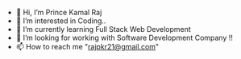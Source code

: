- 👋 Hi, I’m Prince Kamal Raj
- 👀 I’m interested in Coding..
- 🌱 I’m currently learning Full Stack Web Development
- 💞️ I’m looking for  working with Software Development Company !!
- 📫 How to reach me "rajpkr21@gmail.com"

<!---
rajpkr/rajpkr is a ✨ special ✨ repository because its `README.md` (this file) appears on your GitHub profile.
You can click the Preview link to take a look at your changes.
--->
